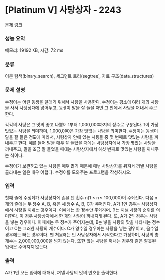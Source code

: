 # [Platinum V] 사탕상자 - 2243 

[문제 링크](https://www.acmicpc.net/problem/2243) 

### 성능 요약

메모리: 19192 KB, 시간: 72 ms

### 분류

이분 탐색(binary_search), 세그먼트 트리(segtree), 자료 구조(data_structures)

### 문제 설명

<p>수정이는 어린 동생을 달래기 위해서 사탕을 사용한다. 수정이는 평소에 여러 개의 사탕을 사서 사탕상자에 넣어두고, 동생이 말을 잘 들을 때면 그 안에서 사탕을 꺼내서 주곤 한다.</p>

<p>각각의 사탕은 그 맛의 좋고 나쁨이 1부터 1,000,000까지의 정수로 구분된다. 1이 가장 맛있는 사탕을 의미하며, 1,000,000은 가장 맛없는 사탕을 의미한다. 수정이는 동생이 말을 잘 들은 정도에 따라서, 사탕상자 안에 있는 사탕들 중 몇 번째로 맛있는 사탕을 꺼내주곤 한다. 예를 들어 말을 매우 잘 들었을 때에는 사탕상자에서 가장 맛있는 사탕을 꺼내주고, 말을 조금 잘 들었을 때에는 사탕상자에서 여섯 번째로 맛있는 사탕을 꺼내주는 식이다.</p>

<p>수정이가 보관하고 있는 사탕은 매우 많기 때문에 매번 사탕상자를 뒤져서 꺼낼 사탕을 골라내는 일은 매우 어렵다. 수정이를 도와주는 프로그램을 작성하시오.</p>

### 입력 

 <p>첫째 줄에 수정이가 사탕상자에 손을 댄 횟수 n(1 ≤ n ≤ 100,000)이 주어진다. 다음 n개의 줄에는 두 정수 A, B, 혹은 세 정수 A, B, C가 주어진다. A가 1인 경우는 사탕상자에서 사탕을 꺼내는 경우이다. 이때에는 한 정수만 주어지며, B는 꺼낼 사탕의 순위를 의미한다. 이 경우 사탕상자에서 한 개의 사탕이 꺼내지게 된다. 또, A가 2인 경우는 사탕을 넣는 경우이다. 이때에는 두 정수가 주어지는데, B는 넣을 사탕의 맛을 나타내는 정수이고 C는 그러한 사탕의 개수이다. C가 양수일 경우에는 사탕을 넣는 경우이고, 음수일 경우에는 빼는 경우이다. 맨 처음에는 빈 사탕상자에서 시작한다고 가정하며, 사탕의 총 개수는 2,000,000,000을 넘지 않는다. 또한 없는 사탕을 꺼내는 경우와 같은 잘못된 입력은 주어지지 않는다.</p>

### 출력 

 <p>A가 1인 모든 입력에 대해서, 꺼낼 사탕의 맛의 번호를 출력한다.</p>

